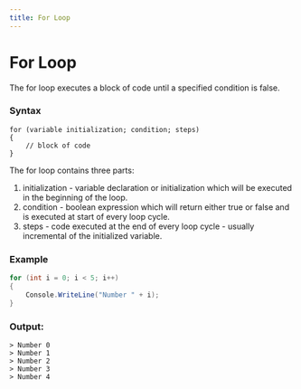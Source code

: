 ```yaml
---
title: For Loop
---
```


# For Loop

The for loop executes a block of code until a specified condition is false.

### Syntax
```
for (variable initialization; condition; steps)
{
    // block of code
}
```

The for loop contains three parts:
1. initialization - variable declaration or initialization which will be executed in the beginning of the loop.
2. condition - boolean expression which will return either true or false and is executed at start of every loop cycle.
3. steps - code executed at the end of every loop cycle - usually incremental of the initialized variable.

### Example
```csharp
for (int i = 0; i < 5; i++)
{
    Console.WriteLine("Number " + i);
}
```

### Output:
```
> Number 0
> Number 1
> Number 2
> Number 3
> Number 4
```

